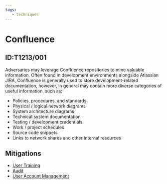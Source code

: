 ```yaml
---
tags:
   - techniques
---
```

# Confluence
## ID:T1213/001

Adversaries may leverage Confluence repositories to mine valuable information. Often found in development environments alongside Atlassian JIRA, Confluence is generally used to store development-related documentation, however, in general may contain more diverse categories of useful information, such as:

* Policies, procedures, and standards
* Physical / logical network diagrams
* System architecture diagrams
* Technical system documentation
* Testing / development credentials
* Work / project schedules
* Source code snippets
* Links to network shares and other internal resources

## Mitigations
* [User Training](/mitre/mitigations/M1017)
* [Audit](/mitre/mitigations/M1047)
* [User Account Management](/mitre/mitigations/M1018)
